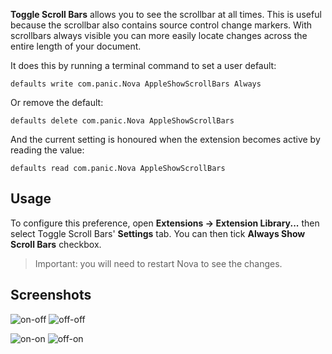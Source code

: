 **Toggle Scroll Bars** allows you to see the scrollbar at all times. This is useful because the scrollbar also contains source control change markers. With scrollbars always visible you can more easily locate changes across the entire length of your document.

It does this by running a terminal command to set a user default:

`defaults write com.panic.Nova AppleShowScrollBars Always`

Or remove the default:

`defaults delete com.panic.Nova AppleShowScrollBars`

And the current setting is honoured when the extension becomes active by reading the value:

`defaults read com.panic.Nova AppleShowScrollBars`

## Usage

To configure this preference, open **Extensions → Extension Library...** then select Toggle Scroll Bars' **Settings** tab. You can then tick **Always Show Scroll Bars** checkbox.

> Important: you will need to restart Nova to see the changes.

## Screenshots

![on-off](https://raw.githubusercontent.com/gingerbeardman/Toggle-Scroll-Bars/refs/heads/main/scrollbars-on-minimap-off.png) ![off-off](https://raw.githubusercontent.com/gingerbeardman/Toggle-Scroll-Bars/refs/heads/main/scrollbars-off-minimap-off.png) 

![on-on](https://raw.githubusercontent.com/gingerbeardman/Toggle-Scroll-Bars/refs/heads/main/scrollbars-on-minimap-on.png) ![off-on](https://raw.githubusercontent.com/gingerbeardman/Toggle-Scroll-Bars/refs/heads/main/scrollbars-off-minimap-on.png)
